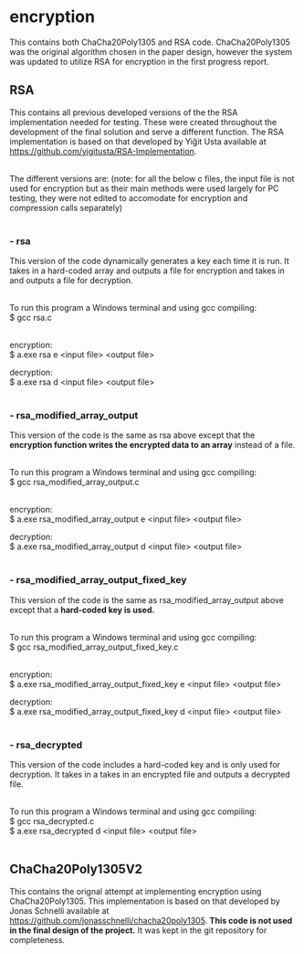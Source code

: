 # encryption #
This contains both ChaCha20Poly1305 and RSA code. ChaCha20Poly1305 was the original algorithm chosen in the paper design, however the system was updated to utilize RSA for encryption in the first progress report. 

## RSA #
This contains all previous developed versions of the the RSA implementation needed for testing. These were created throughout the development of the final solution and serve a different function. The RSA implementation is based on that developed by Yiğit Usta available at https://github.com/yigitusta/RSA-Implementation. <br /><br />

The different versions are:
(note: for all the below c files, the input file is not used for encryption but as their main methods were used largely for PC testing, they were not edited to accomodate for encryption and compression calls separately) <br /><br /> 
### - rsa #
This version of the code dynamically generates a key each time it is run. It takes in a hard-coded array and outputs a file for encryption and takes in and outputs a file for decryption. <br /><br />

To run this program a Windows terminal and using gcc compiling: <br />
\$ gcc rsa.c <br /><br />

encryption: <br />
\$ a.exe rsa e \<input file\> \<output file\> <br />

decryption: <br />
\$ a.exe rsa d \<input file\> \<output file\> <br /><br />

### - rsa_modified_array_output #
This version of the code is the same as rsa above except that the **encryption function writes the encrypted data to an array** instead of a file. <br /><br />

To run this program a Windows terminal and using gcc compiling: <br />
\$ gcc rsa_modified_array_output.c <br /><br />

encryption: <br />
\$ a.exe rsa_modified_array_output e \<input file\> \<output file\> <br />

decryption: <br />
\$ a.exe rsa_modified_array_output d \<input file\> \<output file\> <br /><br />

### - rsa_modified_array_output_fixed_key #
This version of the code is the same as rsa_modified_array_output above except that a **hard-coded key is used.** <br /><br />

To run this program a Windows terminal and using gcc compiling: <br />
\$ gcc rsa_modified_array_output_fixed_key.c <br /><br />

encryption: <br />
\$ a.exe rsa_modified_array_output_fixed_key e \<input file\> \<output file\>

decryption: <br />
\$ a.exe rsa_modified_array_output_fixed_key d \<input file\> \<output file\> <br /><br />

### - rsa_decrypted #
This version of the code includes a hard-coded key and is only used for decryption. It takes in a takes in an encrypted file and outputs a decrypted file. <br /><br />

To run this program a Windows terminal and using gcc compiling: <br />
\$ gcc rsa_decrypted.c <br />
\$ a.exe rsa_decrypted d \<input file\> \<output file\> <br /><br />


## ChaCha20Poly1305V2
This contains the orignal attempt at implementing encryption using ChaCha20Poly1305. This implementation is based on that developed by Jonas Schnelli available at https://github.com/jonasschnelli/chacha20poly1305. **This code is not used in the final design of the project.** It was kept in the git repository for completeness.

